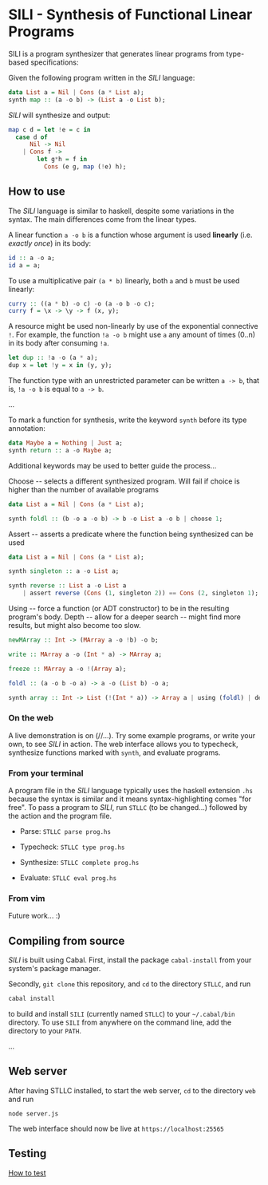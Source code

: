 # SILI - Synthesis of Functional Linear Programs

SILI is a program synthesizer that generates linear programs from type-based specifications:

Given the following program written in the *SILI* language:
```hs
data List a = Nil | Cons (a * List a);
synth map :: (a -o b) -> (List a -o List b);
```
*SILI* will synthesize and output:
```hs
map c d = let !e = c in
  case d of
      Nil -> Nil
    | Cons f ->
        let g*h = f in
          Cons (e g, map (!e) h);
```

## How to use

The *SILI* language is similar to haskell, despite some variations in the syntax.
The main differences come from the linear types.

A linear function `a -o b` is a function whose argument is used **linearly** (i.e. *exactly once*) in its body:
```hs
id :: a -o a;
id a = a;
```

To use a multiplicative pair `(a * b)` linearly, both `a` and `b` must be used linearly:
```hs
curry :: ((a * b) -o c) -o (a -o b -o c);
curry f = \x -> \y -> f (x, y);
```

A resource might be used non-linearly by use of the exponential connective `!`.
For example, the function `!a -o b` might use `a` any amount of times (0..n) in its body after consuming `!a`.
```hs
let dup :: !a -o (a * a);
dup x = let !y = x in (y, y);
```
The function type with an unrestricted parameter can be written `a -> b`, that is, `!a -o b` is equal to `a -> b`.

...

To mark a function for synthesis, write the keyword `synth` before its type annotation:
```hs
data Maybe a = Nothing | Just a;
synth return :: a -o Maybe a;
```

Additional keywords may be used to better guide the process...

Choose -- selects a different synthesized program. Will fail if choice is higher than the number of available programs
```hs
data List a = Nil | Cons (a * List a);

synth foldl :: (b -o a -o b) -> b -o List a -o b | choose 1;
```

Assert -- asserts a predicate where the function being synthesized can be used
```hs
data List a = Nil | Cons (a * List a);

synth singleton :: a -o List a;

synth reverse :: List a -o List a
    | assert reverse (Cons (1, singleton 2)) == Cons (2, singleton 1);
```

Using -- force a function (or ADT constructor) to be in the resulting program's body.
Depth -- allow for a deeper search -- might find more results, but might also become too slow.
```hs
newMArray :: Int -> (MArray a -o !b) -o b;

write :: MArray a -o (Int * a) -> MArray a;

freeze :: MArray a -o !(Array a);

foldl :: (a -o b -o a) -> a -o (List b) -o a;

synth array :: Int -> List (!(Int * a)) -> Array a | using (foldl) | depth 3;
```


### On the web

A live demonstration is on (//...). Try some example programs, or write your own, to see *SILI* in action.
The web interface allows you to typecheck, synthesize functions marked with `synth`, and evaluate programs.

### From your terminal

A program file in the *SILI* language typically uses the haskell extension `.hs` because the syntax is similar and 
it means syntax-highlighting comes "for free".
To pass a program to *SILI*, run `STLLC` (to be changed...) followed by the action and the program file.

* Parse: `STLLC parse prog.hs`

* Typecheck: `STLLC type prog.hs`

* Synthesize: `STLLC complete prog.hs`

* Evaluate: `STLLC eval prog.hs`


### From vim

Future work... :)

## Compiling from source

*SILI* is built using Cabal. First, install the package `cabal-install` from your system's package manager.

Secondly, `git clone` this repository, and `cd` to the directory `STLLC`, and run
```sh
cabal install
```
to build and install `SILI` (currently named `STLLC`) to your `~/.cabal/bin` directory.
To use `SILI` from anywhere on the command line, add the directory to your `PATH`.

...

## Web server

After having STLLC installed, to start the web server, `cd` to the directory `web` and run
```
node server.js
```

The web interface should now be live at `https://localhost:25565`

## Testing

[How to test](https://github.com/alt-romes/slfl/blob/master/STLC/tests/how-to-test.md)

